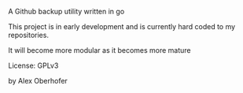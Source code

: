 A Github backup utility written in go

This project is in early development and is currently hard coded to my repositories.

It will become more modular as it becomes more mature

License: GPLv3

by Alex Oberhofer